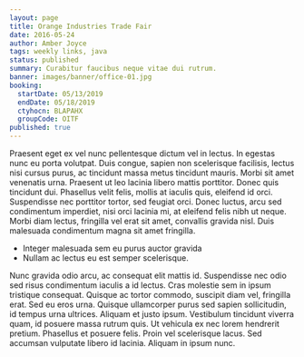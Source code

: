 ```yaml
---
layout: page
title: Orange Industries Trade Fair
date: 2016-05-24
author: Amber Joyce
tags: weekly links, java
status: published
summary: Curabitur faucibus neque vitae dui rutrum.
banner: images/banner/office-01.jpg
booking:
  startDate: 05/13/2019
  endDate: 05/18/2019
  ctyhocn: BLAPAHX
  groupCode: OITF
published: true
---
```

Praesent eget ex vel nunc pellentesque dictum vel in lectus. In egestas nunc eu porta volutpat. Duis congue, sapien non scelerisque facilisis, lectus nisi cursus purus, ac tincidunt massa metus tincidunt mauris. Morbi sit amet venenatis urna. Praesent ut leo lacinia libero mattis porttitor. Donec quis tincidunt dui. Phasellus velit felis, mollis at iaculis quis, eleifend id orci. Suspendisse nec porttitor tortor, sed feugiat orci. Donec luctus, arcu sed condimentum imperdiet, nisi orci lacinia mi, at eleifend felis nibh ut neque. Morbi diam lectus, fringilla vel erat sit amet, convallis gravida nisl. Duis malesuada condimentum magna sit amet fringilla.

* Integer malesuada sem eu purus auctor gravida
* Nullam ac lectus eu est semper scelerisque.

Nunc gravida odio arcu, ac consequat elit mattis id. Suspendisse nec odio sed risus condimentum iaculis a id lectus. Cras molestie sem in ipsum tristique consequat. Quisque ac tortor commodo, suscipit diam vel, fringilla erat. Sed eu eros urna. Quisque ullamcorper purus sed sapien sollicitudin, id tempus urna ultrices. Aliquam et justo ipsum. Vestibulum tincidunt viverra quam, id posuere massa rutrum quis. Ut vehicula ex nec lorem hendrerit pretium. Phasellus et posuere felis. Proin vel scelerisque lacus. Sed accumsan vulputate libero id lacinia. Aliquam in ipsum nunc.
